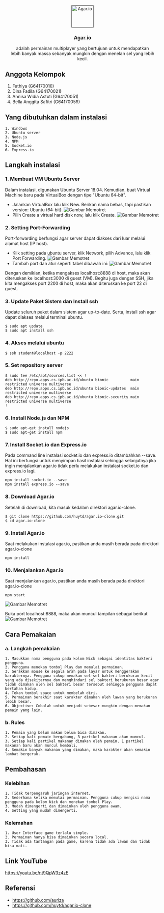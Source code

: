<p align="center">
  <a href="">
    <img src="https://github.com/dinafadila/komdat/blob/master/agar.io.png" alt="Agar.io" width=72 height=72>
  </a>

  <h3 align="center">Agar.io</h3>

  <p align="center">
    adalah permainan multiplayer yang bertujuan untuk mendapatkan </br>
    lebih banyak massa sebanyak mungkin dengan menelan sel yang lebih kecil.
    <br>
  </p>
</p>

## Anggota Kelompok

1. Fathiya (G64170010)
2. Dina Fadila (G64170021)
3. Annisa Widia Astuti (G64170051)
4. Bella Anggita Safitri (G64170059)

## Yang dibutuhkan dalam instalasi

```text
1. Windows
2. Ubuntu server
3. Node.js
4. NPM
5. Socket.io
6. Express.io
```

## Langkah instalasi

### 1. Membuat VM Ubuntu Server
Dalam instalasi, digunakan Ubuntu Server 18.04. Kemudian, buat Virtual Machine baru pada VirtualBox dengan tipe "Ubuntu 64-bit".
- Jalankan VirtualBox lalu klik New. Berikan nama bebas, tapi pastikan version: Ubuntu (64-bit).
![Gambar Memotret](https://github.com/dinafadila/komdat/blob/master/1.png)
- Pilih Create a virtual hard disk now, lalu klik Create.
![Gambar Memotret](https://github.com/dinafadila/komdat/blob/master/2%20(2).png)

### 2. Setting Port-Forwarding
Port-forwarding berfungsi agar server dapat diakses dari luar melalui alamat host (IP host).
- Klik setting pada ubuntu server, klik Network, pilih Advance, lalu klik Port Forwarding.
![Gambar Memotret](https://github.com/dinafadila/komdat/blob/master/3.png)
- Tambah port dan atur seperti tabel dibawah ini:
![Gambar Memotret](https://github.com/dinafadila/komdat/blob/master/4.png)

Dengan demikian, ketika mengakses localhost:8888 di host, maka akan diteruskan ke localhost:3000 di guest (VM). Begitu juga dengan SSH, jika kita mengakses port 2200 di host, maka akan diteruskan ke port 22 di guest.

### 3. Update Paket Sistem dan Install ssh
Update seluruh paket dalam sistem agar up-to-date. Serta, install ssh agar dapat diakses melalui terminal ubuntu.
```text
$ sudo apt update
$ sudo apt install ssh
```
### 4. Akses melalui ubuntu
```text
$ ssh student@localhost -p 2222
```

### 5. Set repository server
```text
$ sudo tee /etc/apt/sources.list << !
deb http://repo.apps.cs.ipb.ac.id/ubuntu bionic          main restricted universe multiverse
deb http://repo.apps.cs.ipb.ac.id/ubuntu bionic-updates  main restricted universe multiverse
deb http://repo.apps.cs.ipb.ac.id/ubuntu bionic-security main restricted universe multiverse
!  
```

### 6. Install Node.js dan NPM
```text
$ sudo apt-get install nodejs
$ sudo apt-get install npm
```

### 7. Install Socket.io dan Express.io
Pada command line instalasi socket.io dan express.io ditambahkan --save. Hal ini berfungsi untuk menyimpan hasil instalasi sehingga selanjutnya jika ingin menjalankan agar.io tidak perlu melakukan instalasi socket.io dan express.io lagi.
```text
npm install socket.io --save
npm install express.io --save
```

### 8. Download Agar.io
Setelah di download, kita masuk kedalam direktori agar.io-clone.
```text
$ git clone https://github.com/huytd/agar.io-clone.git
$ cd agar.io-clone
```

### 9. Install Agar.io
Saat melakukan instalasi agar.io, pastikan anda masih berada pada direktori agar.io-clone
```text
npm install
```

### 10. Menjalankan Agar.io
Saat menjalankan agar.io, pastikan anda masih berada pada direktori agar.io-clone
```text
npm start
```
![Gambar Memotret](https://github.com/dinafadila/komdat/blob/master/5.png)

Buka port localhost:8888, maka akan muncul tampilan sebagai berikut
![Gambar Memotret](https://github.com/dinafadila/komdat/blob/master/6.png)

## Cara Pemakaian
### a. Langkah pemakaian
```text
1. Masukkan nama pengguna pada kolom Nick sebagai identitas bakteri pengguna.
2. Pengguna menekan tombol Play dan memulai permainan.
3. Gerakkan mouse ke segala arah pada layar untuk menggerakan karakternya. Pengguna cukup memakan sel-sel bakteri berukuran kecil yang ada disekitarnya dan menghindari sel bakteri berukuran besar agar tidak dimakan oleh sel bakteri besar tersebut sehingga pengguna dapat bertahan hidup.
4. Tekan tombol space untuk membelah diri.
5. Permainan berakhir saat karakter dimakan oleh lawan yang berukuran lebih besar.
6. Objective: Cobalah untuk menjadi sebesar mungkin dengan memakan pemain yang lain.
```

### b. Rules
```text
1. Pemain yang belum makan belum bisa dimakan.
2. Setiap kali pemain bergabung, 3 partikel makanan akan muncul.
3. Setiap kali partikel makanan dimakan oleh pemain, 1 partikel makanan baru akan muncul kembali.
4. Semakin banyak makanan yang dimakan, maka karakter akan semakin lambat bergerak.
```

## Pembahasan
### Kelebihan
```text
1. Tidak terpengaruh jaringan internet.
2. Sederhana ketika memulai permainan. Pengguna cukup mengisi nama pengguna pada kolom Nick dan menekan tombol Play.
3. Mudah dimengerti dan dimainkan oleh pengguna awam.
4. Setting yang mudah dimengerti.
```

### Kelemahan
```text
1. User Interface game terlalu simple.
2. Permainan hanya bisa dimainkan secara local.
3. Tidak ada tantangan pada game, karena tidak ada lawan dan tidak bisa mati.
```

## Link YouTube
https://youtu.be/nt9QpW3z4zE

## Referensi
- https://github.com/auriza
- https://github.com/huytd/agar.io-clone

